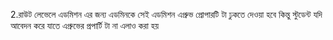 <!--
const lastUser = await User.findOne({}, { id: 1, _id: 0 })
    .sort({ createdAt: -1 })
    .lean()
mongoose ডিফল্ট যেটি দেয় সেটিকে javaScripy পিওর অবজেক্ট তৈরি করার জন্য .lean() এটি ব্যবহার করা হয়

-->

2.রাউট লেভেলে এডমিশন এর জন্য এডমিনকে সেই এডমিশন এপ্রুভ প্রোপারটি টা ঢুকতে দেওয়া হবে কিন্তু স্টুডেন্ট যদি আবেদন করে যাতে এপ্রুভের প্রপার্টি টা না এলাও করা হয়

